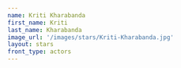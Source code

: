 ```yaml
---
name: Kriti Kharabanda
first_name: Kriti
last_name: Kharabanda
image_url: '/images/stars/Kriti-Kharabanda.jpg'
layout: stars
front_type: actors
---
```

